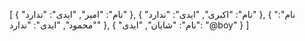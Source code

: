 [
  {
    "نام": "امیر",
    "ایدی": "ندارد"
  },
  {
    "نام": "اکبری",
    "ایدی": "ندارد"
  },
  {
    "نام": "محمود",
    "ایدی": "ندارد"
  },
  {
    "نام": "شایان",
    "ایدی": "@boy"
  }
]
